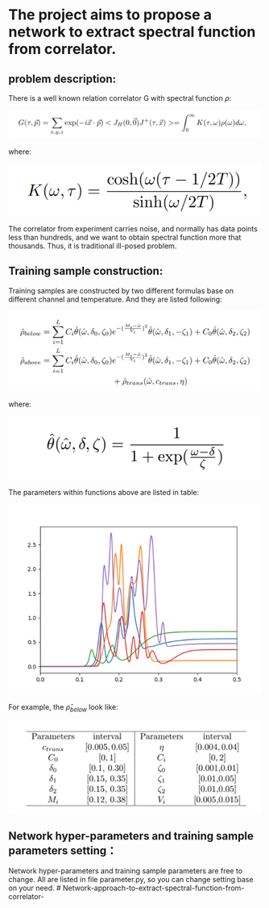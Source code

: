# The project aims to propose a network to extract spectral function from correlator.

## problem description:

There is a well known relation correlator G with spectral function $\rho$:

![correlator_spectral](https://github.com/Chern2/Network-approach-to-extract-spectral-function-from-correlator-/blob/master/image/correlator_spectral.png)

where:

![kernel](https://github.com/Chern2/Network-approach-to-extract-spectral-function-from-correlator-/blob/master/image/kernel_function.png)

The correlator from experiment carries noise, and normally has data points less than hundreds, and we want to obtain spectral function more that thousands. Thus, it is traditional ill-posed problem.

## Training sample construction:

 Training samples are constructed by two different formulas base on different channel and temperature. And they are listed following:

![training_function](https://github.com/Chern2/Network-approach-to-extract-spectral-function-from-correlator-/blob/master/image/training_function.png)

 where:

![zheta](https://github.com/Chern2/Network-approach-to-extract-spectral-function-from-correlator-/blob/master/image/zheta_function.png)

  The parameters within functions above are listed in table:

![sample](https://github.com/Chern2/Network-approach-to-extract-spectral-function-from-correlator-/blob/master/image/training_sample.png)

For example, the $\hat{\rho}_{below}$ look like:

![parameters](https://github.com/Chern2/Network-approach-to-extract-spectral-function-from-correlator-/blob/master/image/sample_parameters.png)

## Network hyper-parameters and training sample  parameters setting：

Network hyper-parameters and training sample  parameters are free to change. All are listed in file parameter.py, so you can change setting base on your need.   # Network-approach-to-extract-spectral-function-from-correlator-
